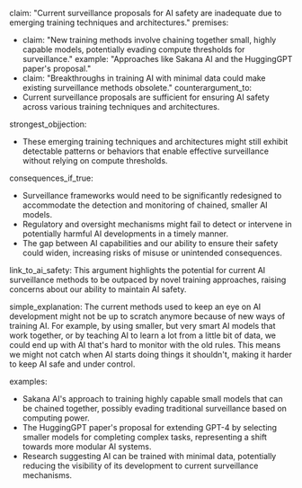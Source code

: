claim: "Current surveillance proposals for AI safety are inadequate due to emerging training techniques and architectures."
premises:
  - claim: "New training methods involve chaining together small, highly capable models, potentially evading compute thresholds for surveillance."
    example: "Approaches like Sakana AI and the HuggingGPT paper's proposal."
  - claim: "Breakthroughs in training AI with minimal data could make existing surveillance methods obsolete."
counterargument_to:
  - Current surveillance proposals are sufficient for ensuring AI safety across various training techniques and architectures.

strongest_objjection:
  - These emerging training techniques and architectures might still exhibit detectable patterns or behaviors that enable effective surveillance without relying on compute thresholds.

consequences_if_true:
  - Surveillance frameworks would need to be significantly redesigned to accommodate the detection and monitoring of chained, smaller AI models.
  - Regulatory and oversight mechanisms might fail to detect or intervene in potentially harmful AI developments in a timely manner.
  - The gap between AI capabilities and our ability to ensure their safety could widen, increasing risks of misuse or unintended consequences.

link_to_ai_safety: This argument highlights the potential for current AI surveillance methods to be outpaced by novel training approaches, raising concerns about our ability to maintain AI safety.

simple_explanation: The current methods used to keep an eye on AI development might not be up to scratch anymore because of new ways of training AI. For example, by using smaller, but very smart AI models that work together, or by teaching AI to learn a lot from a little bit of data, we could end up with AI that's hard to monitor with the old rules. This means we might not catch when AI starts doing things it shouldn't, making it harder to keep AI safe and under control.

examples:
  - Sakana AI's approach to training highly capable small models that can be chained together, possibly evading traditional surveillance based on computing power.
  - The HuggingGPT paper's proposal for extending GPT-4 by selecting smaller models for completing complex tasks, representing a shift towards more modular AI systems.
  - Research suggesting AI can be trained with minimal data, potentially reducing the visibility of its development to current surveillance mechanisms.